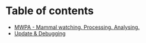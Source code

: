 # Table of contents

* [MWPA - Mammal watching. Processing. Analysing.](README.md)
* [Update & Debugging](update-and-debugging.md)
